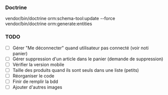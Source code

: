 ### Doctrine
vendor/bin/doctrine orm:schema-tool:update --force  
vendor/bin/doctrine orm:generate:entities  

### TODO

- [ ] Gérer "Me déconnecter" quand utilisateur pas connecté (voir noti panier)
- [ ] Gérer suppression d'un article dans le panier (demande de suppression)
- [ ] Vérifier la version mobile
- [ ] Taille des produits quand ils sont seuls dans une liste (petits)
- [ ] Réorganiser le code
- [ ] Finir de remplir la bdd
- [ ] Ajouter d'autres images 